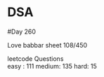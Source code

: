 # DSA

#Day 260

Love babbar sheet
    108/450
    
leetcode Questions   
easy : 111
medium: 135
hard: 15


